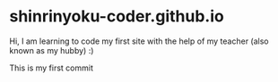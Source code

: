 # shinrinyoku-coder.github.io
Hi, I am learning to code my first site with the help of my teacher (also known as my hubby) :)


This is my first commit

